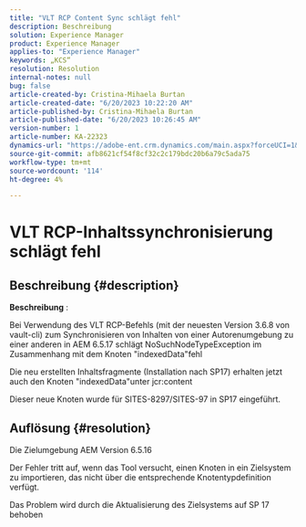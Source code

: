 ```yaml
---
title: "VLT RCP Content Sync schlägt fehl"
description: Beschreibung
solution: Experience Manager
product: Experience Manager
applies-to: "Experience Manager"
keywords: „KCS“
resolution: Resolution
internal-notes: null
bug: false
article-created-by: Cristina-Mihaela Burtan
article-created-date: "6/20/2023 10:22:20 AM"
article-published-by: Cristina-Mihaela Burtan
article-published-date: "6/20/2023 10:26:45 AM"
version-number: 1
article-number: KA-22323
dynamics-url: "https://adobe-ent.crm.dynamics.com/main.aspx?forceUCI=1&pagetype=entityrecord&etn=knowledgearticle&id=b62e9753-540f-ee11-8f6d-6045bd0063aa"
source-git-commit: afb8621cf54f8cf32c2c179bdc20b6a79c5ada75
workflow-type: tm+mt
source-wordcount: '114'
ht-degree: 4%

---
```


# VLT RCP-Inhaltssynchronisierung schlägt fehl

## Beschreibung {#description}


<b>Beschreibung</b> :

Bei Verwendung des VLT RCP-Befehls (mit der neuesten Version 3.6.8 von vault-cli) zum Synchronisieren von Inhalten von einer Autorenumgebung zu einer anderen in AEM 6.5.17 schlägt NoSuchNodeTypeException im Zusammenhang mit dem Knoten &quot;indexedData&quot;fehl

Die neu erstellten Inhaltsfragmente (Installation nach SP17) erhalten jetzt auch den Knoten &quot;indexedData&quot;unter jcr:content

Dieser neue Knoten wurde für SITES-8297/SITES-97 in SP17 eingeführt.


## Auflösung {#resolution}


Die Zielumgebung AEM Version 6.5.16

Der Fehler tritt auf, wenn das Tool versucht, einen Knoten in ein Zielsystem zu importieren, das nicht über die entsprechende Knotentypdefinition verfügt.

Das Problem wird durch die Aktualisierung des Zielsystems auf SP 17 behoben



